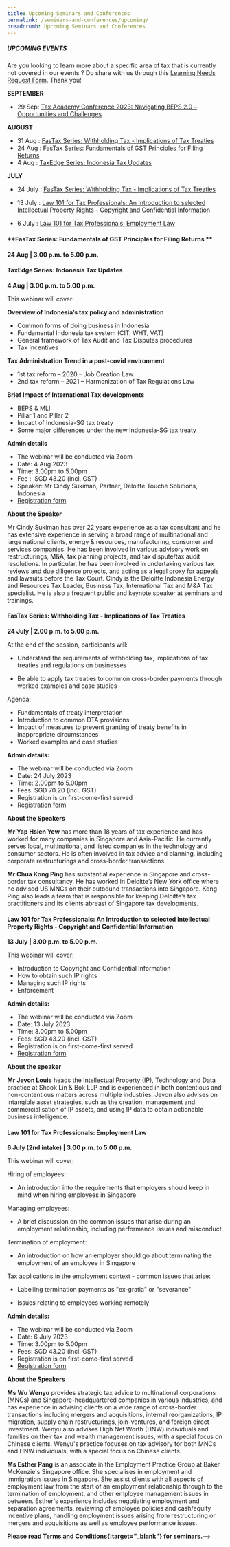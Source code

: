 ```yaml
---
title: Upcoming Seminars and Conferences
permalink: /seminars-and-conferences/upcoming/
breadcrumb: Upcoming Seminars and Conferences
---
```

##### **UPCOMING EVENTS**
Are you looking to learn more about a specific area of tax that is currently not covered in our events ? 
Do share with us through this [Learning Needs Request Form](https://form.gov.sg/5d2c51283703d80011e52615). Thank you!

**SEPTEMBER**

* 29 Sep: [Tax Academy Conference 2023: Navigating BEPS 2.0 – Opportunities and Challenges](https://www.taxacademy.sg/conference-2023/)

**AUGUST**

* 31 Aug : [FasTax Series: Withholding Tax - Implications of Tax Treaties](#31aug-ta-id)
* 24 Aug : [FasTax Series: Fundamentals of GST Principles for Filing Returns](#24aug-ta-id)
* 4 Aug : [TaxEdge Series: Indonesia Tax Updates](#4aug-ta-id)


**JULY**

* 24 July : [FasTax Series: Withholding Tax - Implications of Tax Treaties](#24july-ta-id)

* 13 July : [Law 101 for Tax Professionals: An Introduction to selected Intellectual Property Rights - Copyright and Confidential Information](#13july-ta-id)

* 6 July : [Law 101 for Tax Professionals: Employment Law](#6july-ta-id)

<a id="24aug-ta-id"></a>
#### **FasTax Series: Fundamentals of GST Principles for Filing Returns **
**24 Aug | 3.00 p.m. to 5.00 p.m.**


<a id="4aug-ta-id"></a>
#### **TaxEdge Series: Indonesia Tax Updates**
**4 Aug | 3.00 p.m. to 5.00 p.m.**

This webinar will cover:

**Overview of Indonesia’s tax policy and administration**
* Common forms of doing business in Indonesia
* Fundamental Indonesia tax system (CIT, WHT, VAT)
* General framework of Tax Audit and Tax Disputes procedures
* Tax Incentives

**Tax Administration Trend in a post-covid environment**
* 1st tax reform – 2020 – Job Creation Law
* 2nd tax reform – 2021 – Harmonization of Tax Regulations Law

**Brief Impact of International Tax developments**
* BEPS &amp; MLI
* Pillar 1 and Pillar 2
* Impact of Indonesia-SG tax treaty
* Some major differences under the new Indonesia-SG tax treaty

**Admin details**

* The webinar will be conducted via Zoom
* Date: 4 Aug 2023
* Time: 3.00pm to 5.00pm
* Fee :&nbsp; SGD 43.20 (incl. GST)
* Speaker: Mr Cindy Sukiman, Partner, Deloitte Touche Solutions, Indonesia
* [Registration form](https://form.gov.sg/64ae4569b0717e00124f899d)

**About the Speaker**

Mr Cindy Sukiman has over 22 years experience as a tax consultant and he has extensive experience in serving a broad range of multinational and large national clients, energy &amp; resources, manufacturing, consumer and services companies. He has been involved in various advisory work on restructurings, M&amp;A, tax planning projects, and tax dispute/tax audit resolutions. In particular, he has been involved in undertaking various tax reviews and due diligence projects, and acting as a legal proxy for appeals and lawsuits before the Tax Court. Cindy is the Deloitte Indonesia Energy and Resources Tax Leader, Business Tax, International Tax and M&amp;A Tax specialist. He is also a frequent public and keynote speaker at seminars and trainings.


<a id="24july-ta-id"></a>
#### **FasTax Series: Withholding Tax - Implications of Tax Treaties**
**24 July | 2.00 p.m. to 5.00 p.m.**

At the end of the session, participants will:

*   Understand the requirements of withholding tax, implications of tax treaties and regulations on businesses

* Be able to apply tax treaties to common cross-border payments through worked examples and case studies

Agenda:
* Fundamentals of treaty interpretation
* Introduction to common DTA provisions
* Impact of measures to prevent granting of treaty benefits in inappropriate circumstances
* Worked examples and case studies

**Admin details:**
* The webinar will be conducted via Zoom
* Date: 24 July 2023
* Time: 2.00pm to 5.00pm
* Fees: SGD 70.20 (incl. GST)
* Registration is on first-come-first served
* [Registration form](https://form.gov.sg/647ee71082fb210012bd9024)

**About the Speakers**

**Mr Yap Hsien Yew** has more than 18 years of tax experience and has worked for many companies in Singapore and Asia-Pacific. He currently serves local, multinational, and listed companies in the technology and consumer sectors. He is often involved in tax advice and planning, including corporate restructurings and cross-border transactions.

**Mr Chua Kong Ping** has substantial experience in Singapore and cross-border tax consultancy. He has worked in Deloitte’s New York office where he advised US MNCs on their outbound transactions into Singapore. Kong Ping also leads a team that is responsible for keeping Deloitte’s tax practitioners and its clients abreast of Singapore tax developments.


<a id="13july-ta-id"></a>
#### **Law 101 for Tax Professionals: An Introduction to selected Intellectual Property Rights - Copyright and Confidential Information**
**13 July | 3.00 p.m. to 5.00 p.m.**

This webinar will cover:

* Introduction to Copyright and Confidential Information
* How to obtain such IP rights
* Managing such IP rights
* Enforcement

**Admin details:**
* The webinar will be conducted via Zoom
* Date: 13 July 2023
* Time: 3.00pm to 5.00pm
* Fees: SGD 43.20 (incl. GST)
* Registration is on first-come-first served
* [Registration form](https://form.gov.sg/648082b806c814001291d677)

**About the speaker**

**Mr Jevon Louis** heads the Intellectual Property (IP), Technology and Data practice at Shook Lin &amp; Bok LLP and is experienced in both contentious and non-contentious matters across multiple industries. Jevon also advises on intangible asset strategies, such as the creation, management and commercialisation of IP assets, and using IP data to obtain actionable business intelligence.


<a id="6july-ta-id"></a>
#### **Law 101 for Tax Professionals: Employment Law**
**6 July (2nd intake) | 3.00 p.m. to 5.00 p.m.**

This webinar will cover:

Hiring of employees:

* An introduction into the requirements that employers should keep in mind when hiring employees in Singapore

Managing employees:

* A brief discussion on the common issues that arise during an employment relationship, including performance issues and misconduct

Termination of employment:

* An introduction on how an employer should go about terminating the employment of an employee in Singapore

Tax applications in the employment context - common issues that arise:

* Labelling termination payments as "ex-gratia" or "severance"

* Issues relating to employees working remotely

**Admin details:**

* The webinar will be conducted via Zoom
* Date: 6 July 2023
* Time: 3.00pm to 5.00pm
* Fees: SGD 43.20 (incl. GST)
* Registration is on first-come-first served
* [Registration form](https://form.gov.sg/64807faf577a9b0011998308)

**About the Speakers**

**Ms Wu Wenyu** provides strategic tax advice to multinational corporations (MNCs) and Singapore-headquartered companies in various industries, and has experience in advising clients on a wide range of cross-border transactions including mergers and acquisitions, internal reorganizations, IP migration, supply chain restructurings, join-ventures, and foreign direct investment. Wenyu also advises High Net Worth (HNW) individuals and families on their tax and wealth management issues, with a special focus on Chinese clients. Wenyu's practice focuses on tax advisory for both MNCs and HNW individuals, with a special focus on Chinese clients.


**Ms Esther Pang** is an associate in the Employment Practice Group at Baker McKenzie's Singapore office. She specialises in employment and immigration issues in Singapore. She assist clients with all aspects of employment law from the start of an employment relationship through to the termination of employment, and other employee management issues in between. Esther's experience includes negotiating employment and separation agreements, reviewing of employee policies and cash/equity incentive plans, handling employment issues arising from restructuring or mergers and acquisitions as well as employee performance issues.




**Please read [Terms and Conditions](https://production-iras-tax-academy.netlify.com/executive-tax-programmes/terms-and-conditions/){:target="_blank"} for seminars.**--&gt;